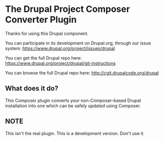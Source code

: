 The Drupal Project Composer Converter Plugin
============================================

Thanks for using this Drupal component.

You can participate in its development on Drupal.org, through our issue system:
https://www.drupal.org/project/issues/drupal

You can get the full Drupal repo here:
https://www.drupal.org/project/drupal/git-instructions

You can browse the full Drupal repo here:
http://cgit.drupalcode.org/drupal

What does it do?
----------------

This Composer plugin converts your non-Composer-based Drupal installation into
one which can be safely updated using Composer.

NOTE
----

This isn't the real plugin. This is a development version. Don't use it.
